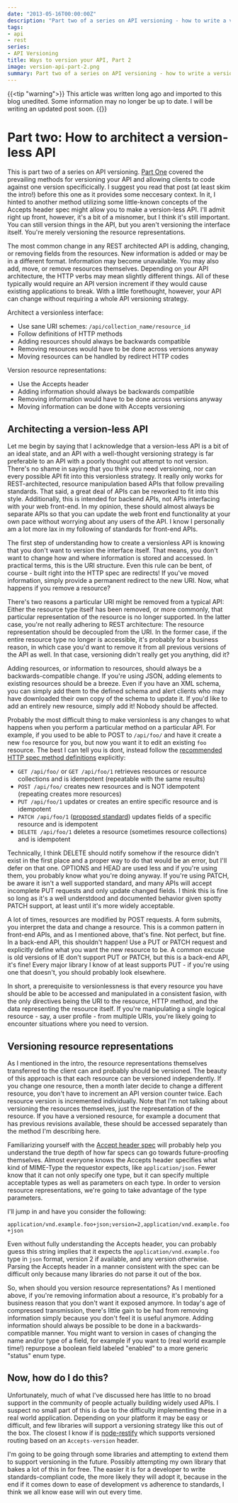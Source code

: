 ```yaml
---
date: "2013-05-16T00:00:00Z"
description: "Part two of a series on API versioning - how to write a version-less REST API"
tags:
- api
- rest
series:
- API Versioning
title: Ways to version your API, Part 2
image: version-api-part-2.png
summary: Part two of a series on API versioning - how to write a version-less REST API
---
```


{{<tip "warning">}}
This article was written long ago and imported to this blog unedited. Some information may no longer be up to date. I will be writing an updated post soon.
{{</tip>}}

# Part two: How to architect a version-less API

This is part two of a series on API versioning. [Part One](/blog/2013/ways-to-version-your-api/) covered the prevailing methods for versioning your API and allowing clients to code against one version specificically. I suggest you read that post (at least skim the intro!) before this one as it provides some neccesary context. In it, I hinted to another method utilizing some little-known concepts of the Accepts header spec might allow you to make a version-less API. I'll admit right up front, however, it's a bit of a misnomer, but I think it's still important. You can still version things in the API, but you aren't versioning the interface itself. You're merely versioning the resource representations.

The most common change in any REST architected API is adding, changing, or removing fields from the resources. New information is added or may be in a different format. Information may become unavailable. You may also add, move, or remove resources themselves. Depending on your API architecture, the HTTP verbs may mean slightly different things. All of these typically would require an API version increment if they would cause existing applications to break. With a little forethought, however, your API can change without requiring a whole API versioning strategy.

Architect a versionless interface:

* Use sane URI schemes: `/api/collection_name/resource_id`
* Follow definitions of HTTP methods
* Adding resources should always be backwards compatible
* Removing resources would have to be done across versions anyway
* Moving resources can be handled by redirect HTTP codes

Version resource representations:

* Use the Accepts header
* Adding information should always be backwards compatible
* Removing information would have to be done across versions anyway
* Moving information can be done with Accepts versioning

## Architecting a version-less API

Let me begin by saying that I acknowledge that a version-less API is a bit of an ideal state, and an API with a well-thought versioning strategy is far preferable to an API with a poorly thought out attempt to not version. There's no shame in saying that you think you need versioning, nor can every possible API fit into this versionless strategy. It really only works for REST-architected, resource manipulation based APIs that follow prevailing standards. That said, a great deal of APIs can be reworked to fit into this style. Additionally, this is intended for backend APIs, not APIs interfacing with your web front-end. In my opinion, these should almost always be separate APIs so that you can update the web front end functionality at your own pace without worrying about any users of the API. I know I personally am a lot more lax in my following of standards for front-end APIs. 

The first step of understanding how to create a versionless API is knowing that you don't want to version the interface itself. That means, you don't want to change how and where information is stored and accessed. In practical terms, this is the URI structure. Even this rule can be bent, of course - built right into the HTTP spec are redirects! If you've moved information, simply provide a permanent redirect to the new URI. Now, what happens if you remove a resource?

There's two reasons a particular URI might be removed from a typical API: Either the resource type itself has been removed, or more commonly, that particular representation of the resource is no longer supported. In the latter case, you're not really adhering to REST architecture: The resource representation should be decoupled from the URI. In the former case, if the entire resource type no longer is accessible, it's probably for a business reason, in which case you'd want to remove it from all previous versions of the API as well. In that case, versioning didn't really get you anything, did it?

Adding resources, or information to resources, should always be a backwards-compatible change. If you're using JSON, adding elements to existing resources should be a breeze. Even if you have an XML schema, you can simply add them to the defined schema and alert clients who may have downloaded their own copy of the schema to update it. If you'd like to add an entirely new resource, simply add it! Nobody should be affected.

Probably the most difficult thing to make versionless is any changes to what happens when you perform a particular method on a particular API. For example, if you used to be able to POST to `/api/foo/` and have it create a new `foo` resource for you, but now you want it to edit an existing `foo` resource. The best I can tell you is dont, instead follow the [recommended HTTP spec method definitions](http://www.w3.org/Protocols/rfc2616/rfc2616-sec9.html) explicitly:

* `GET /api/foo/` or `GET /api/foo/1` retrieves resources or resource collections and is idempotent (repeatable with the same results)
* `POST /api/foo/` creates new resources and is NOT idempotent (repeating creates more resources)
* `PUT /api/foo/1` updates or creates an entire specific resource and is idempotent
* `PATCH /api/foo/1` ([proposed standard](http://tools.ietf.org/html/rfc5789)) updates fields of a specific resource and is idempotent
* `DELETE /api/foo/1` deletes a resource (sometimes resource collections) and is idempotent

Technically, I think DELETE should notify somehow if the resource didn't exist in the first place and a proper way to do that would be an error, but I'll defer on that one. OPTIONS and HEAD are used less and if you're using them, you probably know what you're doing anyway. If you're using PATCH, be aware it isn't a well supported standard, and many APIs will accept incomplete PUT requests and only update changed fields. I think this is fine so long as it's a well understdood and documented behavior given spotty PATCH support, at least until it's more widely acceptable.

A lot of times, resources are modified by POST requests. A form submits, you interpret the data and change a resource. This is a common pattern in front-end APIs, and as I mentioned above, that's fine. Not perfect, but fine. In a back-end API, this shouldn't happen! Use a PUT or PATCH request and explicitly define what you want the new resource to be. A common excuse is old versions of IE don't support PUT or PATCH, but this is a back-end API, it's fine! Every major library I know of at least supports PUT - if you're using one that doesn't, you should probably look elsewhere.

In short, a prerequisite to versionlessness is that every resource you have should be able to be accessed and manipulated in a consistent fasion, with the only directives being the URI to the resource, HTTP method, and the data representing the resource itself. If you're manipulating a single logical resource - say, a user profile - from multiple URIs, you're likely going to encounter situations where you need to version.

## Versioning resource representations

As I mentioned in the intro, the resource representations themselves transferred to the client can and probably should be versioned. The beauty of this approach is that each resource can be versioned independently. If you change one resource, then a month later decide to change a different resource, you don't have to increment an API version counter twice. Each resource version is incremented individually. Note that I'm not talking about versioning the resources themselves, just the representation of the resource. If you have a versioned resource, for example a document that has previous revisions available, these should be accessed separately than the method I'm describing here.

Familiarizing yourself with the [Accept header spec](http://www.w3.org/Protocols/rfc2616/rfc2616-sec14.html) will probably help you understand the true depth of how far specs can go towards future-proofing themselves. Almost everyone knows the Accepts header specifies what kind of MIME-Type the requestor expects, like `application/json`. Fewer know that it can not only specify one type, but it can specify multiple acceptable types as well as parameters on each type. In order to version resource representations, we're going to take advantage of the type parameters.

I'll jump in and have you consider the following:

`application/vnd.example.foo+json;version=2,application/vnd.example.foo+json`

Even without fully understanding the Accepts header, you can probably guess this string implies that it expects the `application/vnd.example.foo` type in `json` format, version 2 if available, and any version otherwise. Parsing the Accepts header in a manner consistent with the spec can be difficult only because many libraries do not parse it out of the box. 

So, when should you version resource representations? As I mentioned above, if you're removing information about a resource, it's probably for a business reason that you don't want it exposed anymore. In today's age of compressed transmission, there's little gain to be had from removing information simply because you don't feel it is useful anymore. Adding information should always be possible to be done in a backwards-compatible manner. You might want to version in cases of changing the name and/or type of a field, for example if you want to (real world example time!) repurpose a boolean field labeled "enabled" to a more generic "status" enum type.

## Now, how do I do this?

Unfortunately, much of what I've discussed here has little to no broad support in the community of people actually building widely used APIs. I suspect no small part of this is due to the difficulty implementing these in a real world application. Depending on your platform it may be easy or difficult, and few libraries will support a versioning strategy like this out of the box. The closest I know if is [node-restify](http://mcavage.github.io/node-restify/#Routing) which supports versioned routing based on an `Accepts-version` header. 

I'm going to be going through some libraries and attempting to extend them to support versioning in the future. Possibly attempting my own library that bakes a lot of this in for free. The easier it is for a developer to write standards-compliant code, the more likely they will adopt it, because in the end if it comes down to ease of development vs adherence to standards, I think we all know ease will win out every time.

